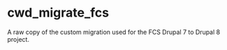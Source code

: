 # cwd_migrate_fcs
A raw copy of the custom migration used for the FCS Drupal 7 to Drupal 8 project.
